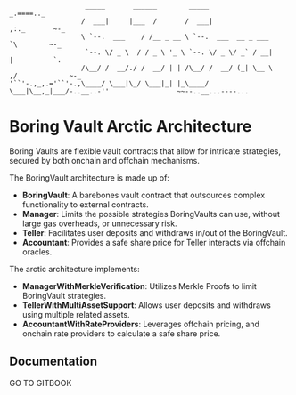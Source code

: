 ```
                   _____       ______        _____                       _.====.._
                  /  ___|     |___  /       /  ___|                    ,:._       ~-_
                  \ `--.  ___    / /__ _ __ \ `--.  ___  __ _ ___          `\        ~-_
                   `--. \/ _ \  / / _ \ '_ \ `--. \/ _ \/ _` / __|           |          `.
                  /\__/ /  __/./ /  __/ | | /\__/ /  __/ (_| \__ \         ,/             ~-_
'``'-.,_,.='``'-.,\____/ \___|\_/ \___|_| |_\____/ \___|\__,_|___/-..__..-''                 ~~--..__...----...
```

# Boring Vault Arctic Architecture

Boring Vaults are flexible vault contracts that allow for intricate strategies, secured by both onchain and offchain mechanisms.

The BoringVault architecture is made up of:

- **BoringVault**: A barebones vault contract that outsources complex functionality to external contracts.
- **Manager**: Limits the possible strategies BoringVaults can use, without large gas overheads, or unnecessary risk.
- **Teller**: Facilitates user deposits and withdraws in/out of the BoringVault.
- **Accountant**: Provides a safe share price for Teller interacts via offchain oracles.

The arctic architecture implements:

- **ManagerWithMerkleVerification**: Utilizes Merkle Proofs to limit BoringVault strategies.
- **TellerWithMultiAssetSupport**: Allows user deposits and withdraws using multiple related assets.
- **AccountantWithRateProviders**: Leverages offchain pricing, and onchain rate providers to calculate a safe share price.

## Documentation

GO TO GITBOOK
